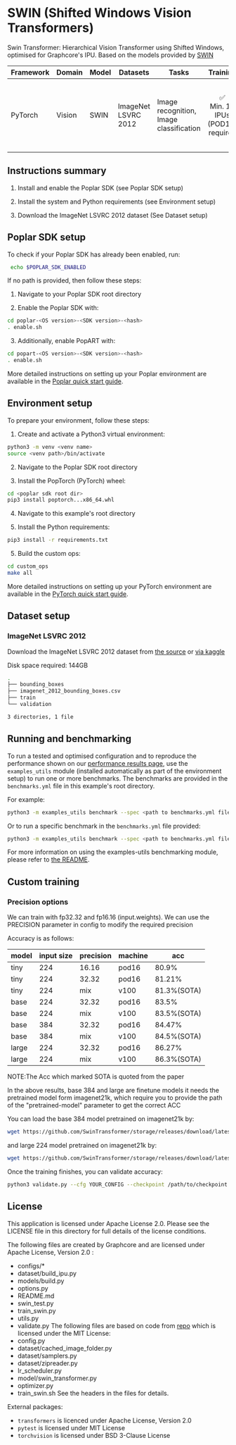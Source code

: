 # SWIN (Shifted Windows Vision Transformers)
Swin Transformer: Hierarchical Vision Transformer using Shifted Windows, optimised for Graphcore's IPU. Based on the models provided by [SWIN](https://github.com/microsoft/Swin-Transformer)

| Framework | Domain | Model | Datasets | Tasks | Training | Inference | Reference |
|-----------|--------|-------|----------|-------|----------|-----------|-----------|
| PyTorch | Vision | SWIN | ImageNet LSVRC 2012 | Image recognition, Image classification | <p style="text-align: center;">✅ <br> Min. 16 IPUs (POD16) required  | <p style="text-align: center;">❌ | [Swin Transformer: Hierarchical Vision Transformer using Shifted Windows](https://arxiv.org/pdf/2103.14030.pdf) |

## Instructions summary

1. Install and enable the Poplar SDK (see Poplar SDK setup)

2. Install the system and Python requirements (see Environment setup)

3. Download the ImageNet LSVRC 2012 dataset (See Dataset setup)


## Poplar SDK setup
To check if your Poplar SDK has already been enabled, run:
```bash
 echo $POPLAR_SDK_ENABLED
 ```

If no path is provided, then follow these steps:
1. Navigate to your Poplar SDK root directory

2. Enable the Poplar SDK with:
```bash
cd poplar-<OS version>-<SDK version>-<hash>
. enable.sh
```

3. Additionally, enable PopART with:
```bash
cd popart-<OS version>-<SDK version>-<hash>
. enable.sh
```

More detailed instructions on setting up your Poplar environment are available in the [Poplar quick start guide](https://docs.graphcore.ai/projects/poplar-quick-start).


## Environment setup
To prepare your environment, follow these steps:

1. Create and activate a Python3 virtual environment:
```bash
python3 -m venv <venv name>
source <venv path>/bin/activate
```

2. Navigate to the Poplar SDK root directory

3. Install the PopTorch (PyTorch) wheel:
```bash
cd <poplar sdk root dir>
pip3 install poptorch...x86_64.whl
```

4. Navigate to this example's root directory

6. Install the Python requirements:
```bash
pip3 install -r requirements.txt
```

5. Build the custom ops:
```bash
cd custom_ops
make all
```


More detailed instructions on setting up your PyTorch environment are available in the [PyTorch quick start guide](https://docs.graphcore.ai/projects/pytorch-quick-start).

## Dataset setup
### ImageNet LSVRC 2012
Download the ImageNet LSVRC 2012 dataset from [the source](http://image-net.org/download) or [via kaggle](https://www.kaggle.com/c/imagenet-object-localization-challenge/data)


Disk space required: 144GB

```bash
.
├── bounding_boxes
├── imagenet_2012_bounding_boxes.csv
├── train
└── validation

3 directories, 1 file
```

## Running and benchmarking

To run a tested and optimised configuration and to reproduce the performance shown on our [performance results page](https://www.graphcore.ai/performance-results), use the `examples_utils` module (installed automatically as part of the environment setup) to run one or more benchmarks. The benchmarks are provided in the `benchmarks.yml` file in this example's root directory.

For example:

```bash
python3 -m examples_utils benchmark --spec <path to benchmarks.yml file>
```

Or to run a specific benchmark in the `benchmarks.yml` file provided:

```bash
python3 -m examples_utils benchmark --spec <path to benchmarks.yml file> --benchmark <name of benchmark>
```

For more information on using the examples-utils benchmarking module, please refer to [the README](https://github.com/graphcore/examples-utils/blob/master/examples_utils/benchmarks/README.md).


## Custom training

### Precision options
We can train with fp32.32 and fp16.16 (input.weights). We can use the PRECISION parameter in config to modify the required precision

Accuracy is as follows:

| model | input size | precision | machine |     acc     |
|-------|------------|-----------|---------|-------------|
| tiny  |   224      |    16.16  |  pod16  |    80.9%    |
| tiny  |   224      |    32.32  |  pod16  |    81.21%   |
| tiny  |   224      |     mix   |  v100   |  81.3%(SOTA)|
| base  |   224      |    32.32  |  pod16  |    83.5%    |
| base  |   224      |     mix   |  v100   |  83.5%(SOTA)|
| base  |   384      |    32.32  |  pod16  |    84.47%    |
| base  |   384      |     mix   |  v100   |  84.5%(SOTA)|
| large |   224      |    32.32  |  pod16  |    86.27%    |
| large |   224      |     mix   |  v100   |  86.3%(SOTA)|

NOTE:The Acc which marked SOTA is quoted from the paper

In the above results, base 384 and large are finetune models it needs the pretrained model form imagenet21k, which require you to provide the path of the "pretrained-model" parameter to get the correct ACC

You can load the base 384 model pretrained on imagenet21k by:
```bash
wget https://github.com/SwinTransformer/storage/releases/download/latest_stable/swin_base_patch4_window7_224_22k.pth
```
and large 224 model pretrained on imagenet21k by:
```bash
wget https://github.com/SwinTransformer/storage/releases/download/latest_stable/swin_large_patch4_window7_224_22k.pth
```

Once the training finishes, you can validate accuracy:
```bash
python3 validate.py --cfg YOUR_CONFIG --checkpoint /path/to/checkpoint.pth
```


## License
This application is licensed under Apache License 2.0. Please see the LICENSE file in this directory for full details of the license conditions.

The following files are created by Graphcore and are licensed under Apache License, Version 2.0 :
* configs/*
* dataset/build_ipu.py
* models/build.py
* options.py
* README.md
* swin_test.py
* train_swin.py
* utils.py
* validate.py
The following files are based on code from [repo](https://github.com/microsoft/Swin-Transformer) which is licensed under the  MIT License:
* config.py
* dataset/cached_image_folder.py
* dataset/samplers.py
* dataset/zipreader.py
* lr_scheduler.py
* model/swin_transformer.py
* optimizer.py
* train_swin.sh
See the headers in the files for details.

External packages:
- `transformers` is licenced under Apache License, Version 2.0
- `pytest` is licensed under MIT License
- `torchvision` is licensed under BSD 3-Clause License
